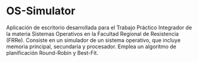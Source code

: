 # OS-Simulator

Aplicación de escritorio desarrollada para el Trabajo Práctico Integrador de la materia Sistemas Operativos en la Facultad Regional de Resistencia (FRRe). Consiste en un simulador de un sistema operativo, que incluye memoria principal, secundaria y procesador. Emplea un algoritmo de planificación Round-Robin y Best-Fit.